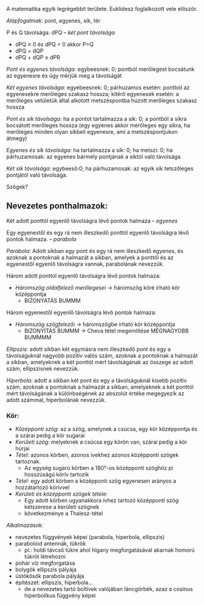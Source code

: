 A matematika egyik legrégebbit területe. Euklidesz foglalkozott vele először.

*Alapfogalmak*: pont, egyenes, sík, tér

P és Q távolsága: dPQ – *két pont távolsága*

- dPQ ≥ 0 és dPQ = 0 akkor P=Q
- dPQ = dQP
- dPQ + dQP ≥ dPR

*Pont és egyenes távolsága:* egybeesnek: 0; pontból merőlegest bocsátunk az egyenesre és úgy mérjük meg a távolságát

*Két egyenes távolsága:* egyebeesnek: 0; párhuzamos esetén: pontból az egyenesekre merőleges szakasz hossza; kitérő egyenesek esetén: a merőleges vetületük által alkotott metszéspontba húzott merőleges szakasz hossza

*Pont és sík távolsága:* ha a pontot tartalmazza a sík: 0; a pontból a síkra bocsátott merőleges hossza (egy egyenes akkor merőleges egy síkra, ha merőleges minden olyan síkbeli egyenesre, ami a metszéspontjukon átmegy)

*Egyenes és sík távolsága:* ha tartalmazza a sík: 0; ha metszi: 0; ha párhuzamosak: az egyenes bármely pontjának a síktól való távolsága

*Két sík távolsága:* egybeeső:0; ha párhuzamosak: az egyik sík tetszőleges pontjától való távolsága.

Szögek?

## Nevezetes ponthalmazok:

Két adott ponttól egyenlő távolságra lévő pontok halmaza – *egyenes*

Egy egyenestől és egy rá nem illeszkedő ponttól egyenlő távolságra lévő pontok halmaza. – *parabola*

*Parabola:* Adott síkban egy pont és egy rá nem illeszkedő egyenes, és azoknak a pontoknak a halmazát a síkban, amelyek a ponttól és az egyenestől egyenlő távolságra vannak, parabolának nevezzük.

Három adott ponttól egyenlő távolságra lévő pontok halmaza:

- *Háromszög oldalfelező merőlegesei* → háromszög köré írható kör középpontja
  + BIZONYATÁS BUMMM

Három egyenestől egyenlő távolságra lévő pontok halmaza:

- *Háromszög szögfelezői* → háromszögbe írható kör középpontja
  + BIZONYÍTÁS BUMMM → Cheva tétel megemlítése MÉGNAGYOBB BUMMMM

*Ellipszis:* adott síkban két egymásra nem illeszkedő pont és egy a távolságuknál nagyobb pozitív valós szám, azoknak a pontoknak a halmazát a síkban, amelyeknek a két ponttól mért távolságának az összege az adott szám, ellipszisnek nevezzük.

*Hiperbola:* adott a síkban két pont és egy a távolságuknál kisebb pozitív szám, azoknak a pontoknak a halmazát a síkban, amelyeknek a két ponttól mért távolságának a különbségének az abszolút értéke megegyezik az adott számmal, hiperbolának nevezzük.

### Kör:

- *Középponti szög:* az a szög, amelynek a csúcsa, egy kör középpontja és a szárai pedig a kör sugarai
- *Kerületi szög:* melyeknek a csúcsa egy körön van, szárai pedig a kör húrjai
- *Tétel:* azonos körben, azonos ívekhez azonos középponti szögek tartoznak.
  + Az egység sugarú körben a 180°-os középponti szöghöz pi hosszúságú körív tartozik
- *Tétel:* egy adott körben a középponti szög egyenesen arányos a hozzátartozó körívvel
- *Kerületi és középponti szögek tétele:*
  + Egy adott körben ugyanakkora ívhez tartozó középponti szög kétszerese a kerületi szögnek
  + következménye a Thalesz-tétel

*Alkalmazások:*

- nevezetes függvények képei (parabola, hiperbola, ellipszis)
- paraboloid antennák, tükrök
  + pl.: holdi távcső tükre ahol higany megforgatásával akarnak homorú tükröt létrehozni
- pohár víz megforgatása
- bolygók ellipszis pályája
- üstökösök parabola pályája
- építészet: ellipszis, hiperbola…
  + de a nevezetes tartó boltívek valójában láncgörbék, azaz a cosinus hiperbolikus függvény képei
